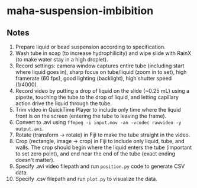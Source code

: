 # maha-suspension-imbibition

## Notes
1. Prepare liquid or bead suspension according to specification.
2. Wash tube in soap (to increase hydrophilicity) and wipe slide with RainX (to make water stay in a high droplet).
3. Record settings: camera window captures entire tube (including start where liquid goes in), sharp focus on tube/liquid (zoom in to set), high framerate (60 fps), good lighting (backlight), high shutter speed (1/4000).
4. Record video by putting a drop of liquid on the slide (~0.25 mL) using a pipette, touching the tube to the drop of liquid, and letting capillary action drive the liquid through the tube.
5. Trim video in QuickTime Player to include only time where the liquid front is on the screen (entering the tube to leaving the frame).
6. Convert to .avi using `ffmpeg -i input.mov -an -vcodec rawvideo -y output.avi`.
7. Rotate (transform -> rotate) in Fiji to make the tube straight in the video.
8. Crop (rectangle, image -> crop) in Fiji to include only liquid, tube, and walls. The crop should begin where the liquid enters the tube (important to set zero point), and end near the end of the tube (exact ending doesn't matter).
8. Specify .avi video filepath and run `position.py` code to generate CSV data.
9. Specify .csv filepath and run `plot.py` to visualize the data.